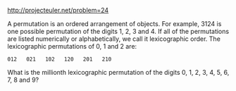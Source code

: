 http://projecteuler.net/problem=24

A permutation is an ordered arrangement of objects.
For example, 3124 is one possible permutation of the digits 1, 2, 3 and 4.
If all of the permutations are listed numerically or alphabetically, we call it lexicographic order.
The lexicographic permutations of 0, 1 and 2 are:

    012   021   102   120   201   210

What is the millionth lexicographic permutation of the digits 0, 1, 2, 3, 4, 5, 6, 7, 8 and 9?

